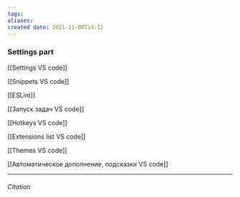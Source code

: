 ```yaml
---
tags: 
aliases: 
created date: 2021-11-08T14:12
---
```


### Settings part

[[Settings VS code]]

[[Snippets VS code]]

[[ESLint]]

[[Запуск задач VS code]]

[[Hotkeys VS code]]

[[Extensions list VS code]]

[[Themes VS code]]

[[Автоматическое дополнение, подсказки VS code]]

---
###### Citation

